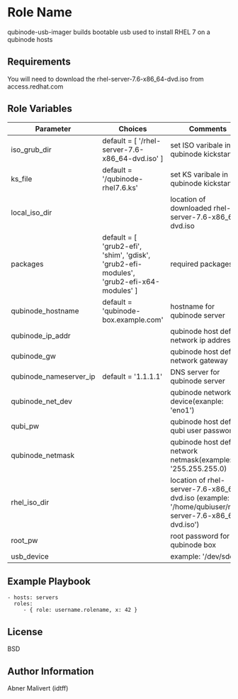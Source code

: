 Role Name
=========

qubinode-usb-imager builds bootable usb used to install RHEL 7 on a qubinode hosts

Requirements
------------

You will need to download the rhel-server-7.6-x86_64-dvd.iso from access.redhat.com

Role Variables
--------------

| Parameter | Choices | Comments |
| --- | --- | --- |
| iso_grub_dir  | default = [ '/rhel-server-7.6-x86_64-dvd.iso' ]  | set ISO varibale in qubinode kickstart file  |
| ks_file | default = '/qubinode-rhel7.6.ks' | set KS varibale in qubinode kickstart file |
| local_iso_dir | | location of downloaded rhel-server-7.6-x86_64-dvd.iso |
| packages | default = [ 'grub2-efi', 'shim', 'gdisk', 'grub2-efi-modules', 'grub2-efi-x64-modules' ] | required packages |
| qubinode_hostname | default = 'qubinode-box.example.com' | hostname for qubinode server |
| qubinode_ip_addr | | qubinode host default network ip address |
| qubinode_gw | | qubinode host default network gateway
| qubinode_nameserver_ip | default = '1.1.1.1' | DNS server for qubinode server |
| qubinode_net_dev | | qubinode network device(exanple: 'eno1')
| qubi_pw | | qubinode host default qubi user password |
| qubinode_netmask | | qubinode host default network netmask(example: '255.255.255.0) |
| rhel_iso_dir | | location  of rhel-server-7.6-x86_64-dvd.iso (example: '/home/qubiuser/rhel-server-7.6-x86_64-dvd.iso') |
| root_pw | | root password for qubinode box
| usb_device | | example: '/dev/sdc' |

Example Playbook
----------------

    - hosts: servers
      roles:
         - { role: username.rolename, x: 42 }

License
-------

BSD

Author Information
------------------
Abner Malivert (idtff)
